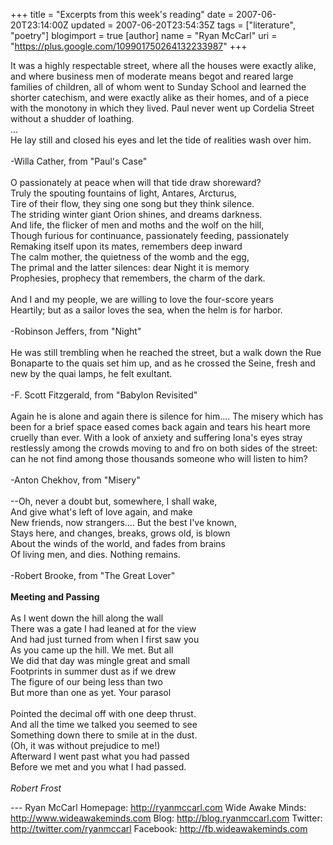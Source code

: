 +++
title = "Excerpts from this week's reading"
date = 2007-06-20T23:14:00Z
updated = 2007-06-20T23:54:35Z
tags = ["literature", "poetry"]
blogimport = true
[author]
	name = "Ryan McCarl"
	uri = "https://plus.google.com/109901750264132233987"
+++

It was a highly respectable street, where all the houses were exactly alike, and where business men of moderate means begot and reared large families of children, all of whom went to Sunday School and learned the shorter catechism, and were exactly alike as their homes, and of a piece with the monotony in which they lived.  Paul never went up Cordelia Street without a shudder of loathing.<br />...<br />He lay still and closed his eyes and let the tide of realities wash over him.<br /><br />-Willa Cather, from "Paul's Case"<br /><br />O passionately at peace when will that tide draw shoreward?<br />Truly the spouting fountains of light, Antares, Arcturus,<br />Tire of their flow, they sing one song but they think silence.<br />The striding winter giant Orion shines, and dreams darkness.<br />And life, the flicker of men and moths and the wolf on the hill,<br />Though furious for continuance, passionately feeding, passionately<br />Remaking itself upon its mates, remembers deep inward<br />The calm mother, the quietness of the womb and the egg,<br />The primal and the latter silences: dear Night it is memory<br />Prophesies, prophecy that remembers, the charm of the dark.<br /><br />And I and my people, we are willing to love the four-score years<br />Heartily; but as a sailor loves the sea, when the helm is for harbor.<br /><br />-Robinson Jeffers, from "Night"<br /><br />He was still trembling when he reached the street, but a walk down the Rue Bonaparte to the quais set him up, and as he crossed the Seine, fresh and new by the quai lamps, he felt exultant.<br /><br />-F. Scott Fitzgerald, from "Babylon Revisited"<br /><br />Again he is alone and again there is silence for him....  The misery which has been for a brief space eased comes back again and tears his heart more cruelly than ever.  With a look of anxiety and suffering Iona's eyes stray restlessly among the crowds moving to and fro on both sides of the street: can he not find among those thousands someone who will listen to him?<br /><br />-Anton Chekhov, from "Misery"<br /><br />--Oh, never a doubt but, somewhere, I shall wake,<br />And give what's left of love again, and make<br />New friends, now strangers....  But the best I've known,<br />Stays here, and changes, breaks, grows old, is blown<br />About the winds of the world, and fades from brains<br />Of living men, and dies.  Nothing remains.<br /><br />-Robert Brooke, from "The Great Lover"<br /><br /><span style="font-weight: bold;">Meeting and Passing</span><br /><br />As I went down the hill along the wall<br />There was a gate I had leaned at for the view<br />And had just turned from when I first saw you<br />As you came up the hill. We met. But all<br />We did that day was mingle great and small<br />Footprints in summer dust as if we drew<br />The figure of our being less than two<br />But more than one as yet. Your parasol<br /><br />Pointed the decimal off with one deep thrust.<br />And all the time we talked you seemed to see<br />Something down there to smile at in the dust.<br />(Oh, it was without prejudice to me!)<br />Afterward I went past what you had passed<br />Before we met and you what I had passed.<br /><br /><span style="font-style: italic;">Robert Frost</span><div class="blogger-post-footer">---
Ryan McCarl
Homepage: http://ryanmccarl.com
Wide Awake Minds: http://www.wideawakeminds.com
Blog: http://blog.ryanmccarl.com
Twitter: http://twitter.com/ryanmccarl
Facebook: http://fb.wideawakeminds.com</div>
